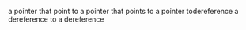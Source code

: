 a pointer that point to a pointer that points to a pointer todereference
a dereference to a dereference